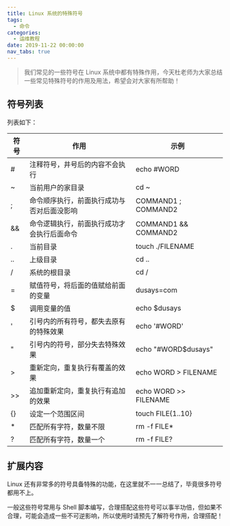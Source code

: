 ```yaml
---
title: Linux 系统的特殊符号
tags:
  - 命令
categories:
  - 运维教程
date: 2019-11-22 00:00:00
nav_tabs: true
---
```


> 我们常见的一些符号在 Linux 系统中都有特殊作用，今天杜老师为大家总结一些常见特殊符号的作用及用法，希望会对大家有所帮助！

<!-- more -->

## 符号列表

列表如下：

| 符号 | 作用 | 示例 |
| - | - | - |
| # | 注释符号，井号后的内容不会执行 | echo #WORD |
| ~ | 当前用户的家目录 | cd ~ |
| ; | 命令顺序执行，前面执行成功与否对后面没影响 | COMMAND1 ; COMMAND2 |
| && | 命令逻辑执行，前面执行成功才会执行后面命令 | COMMAND1 && COMMAND2 |
| . | 当前目录 | touch ./FILENAME |
| .. | 上级目录 | cd .. |
| / | 系统的根目录 | cd / |
| = | 赋值符号，将后面的值赋给前面的变量 | dusays=com |
| $ | 调用变量的值 | echo $dusays |
| ' | 引号内的所有符号，都失去原有的特殊效果 | echo '#WORD' |
| " | 引号内的符号，部分失去特殊效果 | echo "#WORD$dusays" |
| > | 重新定向，重复执行有覆盖的效果 | echo WORD > FILENAME |
| >> | 追加重新定向，重复执行有追加的效果 | echo WORD >> FILENAME |
| {} | 设定一个范围区间 | touch FILE{1..10} |
| * | 匹配所有字符，数量不限 | rm -f FILE* |
| ? | 匹配所有字符，数量一个 | rm -f FILE? |

## 扩展内容

Linux 还有非常多的符号具备特殊的功能，在这里就不一一总结了，毕竟很多符号都用不上。

一般这些符号常用与 Shell 脚本编写，合理搭配这些符号可以事半功倍，但如果不合理，可能会造成一些不可逆影响，所以使用时请预先了解符号作用，合理搭配！